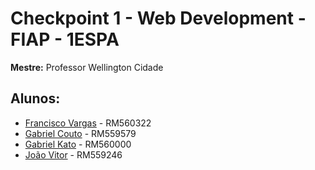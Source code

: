 # Checkpoint 1 - Web Development - FIAP - 1ESPA
**Mestre:** Professor Wellington Cidade
## Alunos:
- [Francisco Vargas](https://github.com/Franciscov25) - RM560322
- [Gabriel Couto](https://github.com/rouri404) - RM559579
- [Gabriel Kato](https://github.com/kato8088) - RM560000
- [João Vitor](https://github.com/joaomatosq) - RM559246

